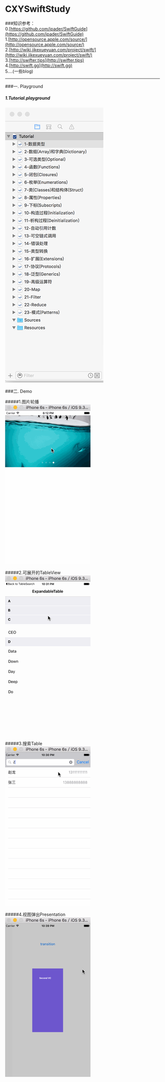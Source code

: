 # CXYSwiftStudy

###知识参考：  
0.[https://github.com/ipader/SwiftGuide](https://github.com/ipader/SwiftGuide)  
1.[http://opensource.apple.com/source/](http://opensource.apple.com/source/)  
2.[http://wiki.jikexueyuan.com/project/swift/](http://wiki.jikexueyuan.com/project/swift/)  
3.[http://swifter.tips](http://swifter.tips)  
4.[http://swift.gg](http://swift.gg)  
5....(一些blog)

---

  

###一. Playground  

##### 1.Tutorial.playground  

![image](/images/tutorial.png)  

  
###二. Demo  

#####1.图片轮播  
![image](./images/CarouselViewDemo.gif)  
  
#####2.可展开的TableView  
![image](./images/ExpandableTable.gif)   
  
#####3.搜索Table  
![image](./images/TableSearch.gif)  
  
#####4.视图弹出Presentation  
![image](./images/PresentationController.gif)  





 
